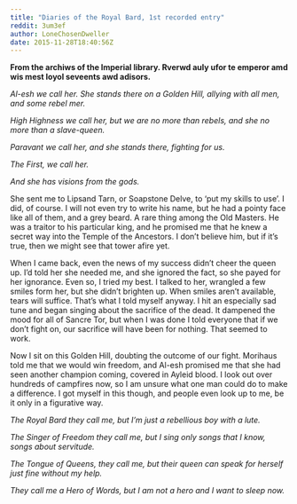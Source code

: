 ```yaml
---
title: "Diaries of the Royal Bard, 1st recorded entry"
reddit: 3um3ef
author: LoneChosenDweller
date: 2015-11-28T18:40:56Z
---
```


**From the archiws of the Imperial library. Rverwd auly ufor te emperor amd wis mest loyol seveents awd adisors.**

*Al-esh we call her. She stands there on a Golden Hill, allying with all men, and some rebel mer.*

*High Highness we call her, but we are no more than rebels, and she no more than a slave-queen.*

*Paravant we call her, and she stands there, fighting for us.* 

*The First, we call her.*

*And she has visions from the gods.*

She sent me to Lipsand Tarn, or Soapstone Delve, to ‘put my skills to use’. I did, of course. I will not even try to write his name, but he had a pointy face like all of them, and a grey beard. A rare thing among the Old Masters. He was a traitor to his particular king, and he promised me that he knew a secret way into the Temple of the Ancestors. I don’t believe him, but if it’s true, then we might see that tower afire yet. 

When I came back, even the news of my success didn’t cheer the queen up. I’d told her she needed me, and she ignored the fact, so she payed for her ignorance. Even so, I tried my best. I talked to her, wrangled a few smiles form her, but she didn’t brighten up. When smiles aren’t available, tears will suffice. That’s what I told myself anyway. I hit an especially sad tune and began singing about the sacrifice of the dead. It dampened the mood for all of Sancre Tor, but when I was done I told everyone that if we don’t fight on, our sacrifice will have been for nothing. That seemed to work.

Now I sit on this Golden Hill, doubting the outcome of our fight. Morihaus told me that we would win freedom, and Al-esh promised me that she had seen another champion coming, covered in Ayleid blood. I look out over hundreds of campfires now, so I am unsure what one man could do to make a difference. I got myself in this though, and people even look up to me, be it only in a figurative way. 

*The Royal Bard they call me, but I’m just a rebellious boy with a lute.* 

*The Singer of Freedom they call me, but I sing only songs that I know, songs about servitude.* 

*The Tongue of Queens, they call me, but their queen can speak for herself just fine without my help.*

*They call me a Hero of Words, but I am not a hero and I want to sleep now.*
